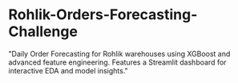 # Rohlik-Orders-Forecasting-Challenge
"Daily Order Forecasting for Rohlik warehouses using XGBoost and advanced feature engineering. Features a Streamlit dashboard for interactive EDA and model insights."

